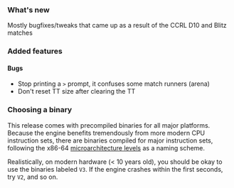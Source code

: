 ### What's new

Mostly bugfixes/tweaks that came up as a result of the CCRL D10 and Blitz 
matches

### Added features
#### Bugs
- Stop printing a `>` prompt, it confuses some match runners (arena)
- Don't reset TT size after clearing the TT

### Choosing a binary
This release comes with precompiled binaries for all major platforms. Because
the engine benefits tremendously from more modern CPU instruction sets, there 
are binaries compiled for major instruction sets, following the x86-64 
[microarchitecture levels](https://en.wikipedia.org/wiki/X86-64#Microarchitecture_levels) 
as a naming scheme. 

Realistically, on modern hardware (< 10 years old), you should be okay to use the 
binaries labeled `V3`. If the engine crashes within the first seconds, try `V2`, 
and so on.
